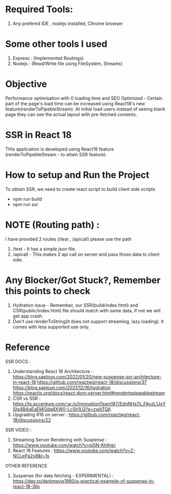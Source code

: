 # Required Tools:

1. Any prefered IDE , nodejs installed, Chrome browser

# Some other tools I used

1. Express : (Implemented Routings)
2. Nodejs : (Read/Write file using FileSystem, Streams)

# Objective

Performance optimisation with 0 loading time and SEO Optimized - Certain part of the page's load time can be increased using React18's new feature(renderToPipebleStream). At initial load users instead of seeing blank page they can see the actual layout with pre-fetched contents.

# SSR in React 18

THis application is developed using React18 feature (renderToPipebleStream - to attain SSR feature).

# How to setup and Run the Project

To obtain SSR, we need to create react script to build client side scripts

- npm run build
- npm run ssr

# NOTE (Routing path) :

I have provided 2 routes (/test , /apicall) please use the path

1. /test - It has a simple json file.
2. /apicall - This makes 2 api call on server and pass those data to client side.

# Any Blocker/Got Stuck?, Remember this points to check

1. Hydration issue - Remember, our SSR(build/index.html) and CSR(public/index.html) file should match with same data, if not we will get app crash.
2. Don't use renderToString(it does not support streaming, lazy loading). It comes with less supported use only.

# Reference

SSR DOCS :

1. Understanding React 18 Architecture :
   https://blog.saeloun.com/2022/01/20/new-suspense-ssr-architecture-in-react-18
   https://github.com/reactwg/react-18/discussions/37
   https://blog.saeloun.com/2021/12/16/hydration
   https://reactjs.org/docs/react-dom-server.html#rendertopipeablestream
2. CSR vs SSR :
   https://ts.accenture.com/:w:/s/InnovationTeam187/EdnNHs7ji_FAvzL1JxYSIg4BAqEaEMI3dq8XW0-LcSh1LQ?e=zwbTQA
3. Upgrading R18 on server :
   https://github.com/reactwg/react-18/discussions/22

SSR VIDEO :

1. Streaming Server Rendering with Suspense : https://www.youtube.com/watch?v=pj5N-Khihgc
2. React 18 Features : https://www.youtube.com/watch?v=Z-NCLePa2x8&t=1s

OTHER REFERENCE

1. Suspense (for data fetching - EXPERIMENTAL) :
   https://dev.to/darkmavis1980/a-practical-example-of-suspense-in-react-18-3lln
